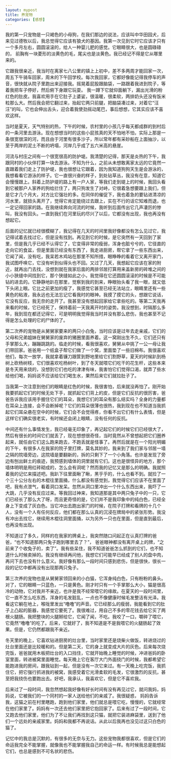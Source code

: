 ```yaml
---
layout: mypost
title: 养宠物
categories: [感想]
---
```


我的第一只宠物是一只褐色的小母狗，在我们那边的说法，应该叫中华田园犬，后来见过德牧以后，我总觉得它应该有狼犬的基因。我第一次见到它时它应该才只有一个多月左右，圆圆滚滚的，给人一种婴儿肥的感觉。它眼睛很大，也是圆碌碌的， 前胸有一块菱形的淡黄色的毛，尾尖也是淡黄色。我已经记不得是它从哪里来的。

它跟我很亲近，我当时在离家七八公里的镇上上初中，差不多两周才能回家一次，周五下午骑车回家，周末的下午回学校。每次我回家，它都好像能记得我停车的声音，很快就从院子里跑出来迎接我。摇晃着屁股跟脑袋，一路跟着我进到院子，等着我把车子停好，然后俯下身跟它玩耍。 我一蹲下它就仰面躺下，漏出光滑的粉红色的肚皮。我喜欢用手在它肚子上婆娑，很温暖，很柔软，两排奶头还没有饭米粒那么大。然后我会把它翻过来，抬起它两只前腿，把脑袋凑过来，对着它“汪汪”的叫，它也会伸出舌头，迎合着我使劲摇动尾巴，事后想想，它其实应该不喜欢这样。

当时是夏天，天气特别的热，下午的时候，农村里的小孩几乎每天都成群的到村后的一条河里去游泳。现在想想当时的这些小屁孩真的天不怕地不怕，实际上那是一条很宽很深的河，而且由于河里有很多沙子，所以常年都有采砂船在上面抽沙，以至于两岸的泥土不断的坍塌，河岸几乎成了五六米高的悬崖。

河流与村庄之间有一个很宽很高的防护堤。我清楚的记得，那天是炎热的下午，我跟同村的小伙伴打算一块去游泳。不知为什么，之前从未想敢离家太远的它竟然一直跟着我们走上了防护堤，我也很想让它跟着，因为我知道狗狗天生是会游泳的，我想看看它游泳的样子。它一直很兴奋的样子，到处钻草丛，我没有在意，知道它会慢慢跟上。斜着上防护堤的路上有一户人家，等我们走到堤上的时候，我回头看到它被那户人家养的狗给拦住了，两只狗发生了对峙，它很着急想要跟上我们，但是它才几个月大，对方比它强壮的多。在同伴的催促下，我也着急的要钻进清凉的河水里，就扭头离开了，觉得它肯定能绕过去跟上，实在不行的话它知难而退，也一定记得回家的路。在我继续奔向河流的时候，我听到后面传出它几声凄厉的惨叫，我没有回头。一直到我们在河里玩的尽兴了以后，它都没有出现，我也再没有想起它。

后面的记忆就已经很模糊了，我记得在几天的时间里我好像都没有怎么见过它，我记得试着去找过它，但是没有找到。再见到它的时候，是它突然有一天回到了家里，但是我几乎已经不认得它了，它变得非常的瘦弱，浑身也脏兮兮的，它径直的走向它的食盆，但是里面已经没有东西了，我走进厨房，帮它拿了一些东西出来，它闻了闻，没有吃，我呆若木鸡站在那里不知所措，眼睁睁的看着它又离开家门，我试图呼唤它，它没有听到似得头也不回。又过了几天，我想起它应该在家的附近，就再出门去找，没想到就在我家后面的两排邻居打算用来盖新房的砖堆之间的小小狭缝中间找到它，那个狭缝如此之小，我觉得在它还圆圆滚滚的时候是不可能钻的进去的。它静静地趴在那里，觉察到我的到来，睁眼抬头看了我一眼，就又低下头闭上眼。它比之前更加的瘦了，我感觉它甚至已经无法站立，眼睛里还有一些黄色的粘液，我永远也无法忘记它看我时的眼神。我摸了摸它的头，想跟它说话，它没有反应，我无奈的走开了。我甚至没有想起回家给它拿些吃的。等第二天我再来看的时候，它已经死了，保持着前一天我离开时的姿势。我没想到，时隔那么多年，我到现在都还记得它，可是明明我觉得我当时并没有那么悲伤，我也甚至不记得是怎么处理的它的尸体的了。

第二次养的宠物是从舅舅家要来的两只小白兔，当时应该是过年去走亲戚，它们的父母和兄弟姐妹在舅舅家的废弃的猪圈里面养着。这一窝刚出生不久，它们还只有手掌那么大，蹦蹦跳跳的。临走的时候，看我很喜欢，舅舅从中挑了一公一母让我们带回家。爸爸用一个纸盒子帮它们做了一个窝，里面垫了一些旧棉布。我很喜欢他们，每次一放学，我就拿着镰刀跟筐到野地里给它们割野草，夏天的时候趴到杨树上砍杨树枝，它们很喜欢吃杨树叶，到了冬天就喂它们吃干的花生杆，这些本来是冬天用来烧的，没想到它们也吃的津津有味，我害怕它们觉得口渴，就弄了些水给他们喝，妈妈说不应该给它们喝生水，果然后来它们就拉肚子了。

当我第一次注意到他们的眼睛是红色的时候，我很害怕，后来就没再怕了。刚开始我要抓起它们的时候无处下手，就抓起它们背上的皮，但是它们反抗的很厉害，爸爸告诉我应该用手握住它们的耳朵，我想它们的耳朵有那么结实吗？全身的力量都在耳朵上连接，会不会断掉呢？它们的耳朵很薄也很热，我到现在也不知道当我抓起它们耳朵悬在空中的时候，它们会不会觉得疼，你看不出它们有什么表情，但是这样它们确实很老实，有时候还会闭上眼睛，没有任何的反抗。

中间还有什么事情发生，我已经毫无印象了，再记起它们的时候它们已经很大了，然后有很长的时间它们就丢了，现在想想很奇怪，当时竟然从不曾想起把它们圈养起来，就任由它们这么跑来跑去，不跑丢就是怪事了。再然后就是在一个阳光明媚的下午，有很多人在我家的院子里打牌，莫名其妙的，我来到了我们家与邻居一墙之隔的院墙旁边，这院墙是要翻新的，拆的只剩下了一个小角落。也许是发现了旁边有刨出鲜土的痕迹，我预感到墙体的洞里就有它们。这也是很怪异的地方，那个墙体明明是用红砖砌成的，怎么会有洞呢？然而我的记忆又是那么的明确。我就照着我的记忆来描述吧。我趴下往里面瞅了瞅，黑乎乎的，什么也看不到。就捡了一个三十公分左右的木棍往里面捅，什么都没有感觉到，我觉得它们应该不在里面了吧，我有点泄气，看着洞口发呆。忽然从洞口里冲出一个什么东西出来，我吓了一大跳，几乎没有反应过来。等我回过神来，我知道那是其中两只兔子中的一只，它们已经长了那么大了呀，而且更奇怪的是，它们并不是我印象中的纯白色，已经全身上下变成了灰白色。当它冲出去跑出家门的时候，在院子打牌和看牌的十几个人，没有一个人有任何反应，他们都在那么认真的沉浸在牌局中的紧张形势。我没有冲出去找它，继续用木棍往洞里面捅，以为另外一只也在里面，但是直到最后，也再没有出现。

不知道过了多久，同样的在我家的牌桌上，我突然随口问起正在认真打牌的爸爸，“也不知道那两只兔子跑到哪里去了？”， 爸爸眼神都没有离开桌上的牌，“之前来了个收兔子的，卖了”。我有些呆住，我不知道爸爸怎么抓到的它们，也不知道什么时候卖掉的。我没有继续再问他，我想它们可能早已经成了别人的盘中肉，再问下去也没有什么意义。我好像有那么一段时间只感到悲伤，但是很快，很长一段的记忆中都再没有出现那两只兔子。

第三次养的宠物也是从舅舅家领回来的小白猫，它浑身纯白色，只有粉粉的鼻头。对了，它的眼睛一只蓝色，一只是黄色。刚才时只有一个手掌那么大小，猫是很高冷的动物，它对我并不亲近，也许是我不经常喂它的缘故。在夏天的一段时间里，它一直不怎么吃东西，浑身的毛发脏乱，一点也不像健康时候毛发整洁有光泽。我看这它躺在地上，喉咙里发出“噜噜”的声音。它已经那么的瘦弱，我能看到它的肚子上凸起的脏器，我感觉它要死了。我很难过，用自己不多的零花钱去给它买了两根火腿肠。我把整块的火腿掰给它，它闻了闻，不吃。我咬了一口，嚼碎了喂它，它竟然“噜噜”的吃了。后来，它就好了，我不知道是不是我喂它的火腿肠起了效果。但是，它仍然都跟我不亲近。

冬天里的晚上，它喜欢钻进厨房的灶台里，当时家里还是烧柴火做饭，转进烧过的灶台里面还是比较暖和的。但是第二天，它的身上就变成大片的灰色。后来每次烧完饭，爸爸就用木板把灶台的入口挡住，它就开始晚上睡觉的时候，冲进爸妈的卧室里面，转进被窝里面睡觉。每天晚上它在客厅大门外面挠门的时候，我都希望它能跑进我的房间，跟我钻到一起，但是没有一次它来过。有一天晚上吃完饭，我抓住它，把它强行抓进我的被窝，我感受着它光滑柔软的毛发，它很激烈的反抗，甚至把我挠伤也要跑出去。好吧，我承认，我喜欢它，但是它不喜欢我。

后来过了一段时间，我忽然想起我好像有好长时间有没有再见过它，就问我妈，妈妈说，它被我们的一个同村的一家人送给他们的亲戚了。我很疑惑， 妈妈告诉我，这猫之前在村里瞎跑，跑到他们家里，他们就总是喂它吃，慢慢的，它就经常在他们家里了。妈妈有一次还去他们家里把它抱回家了。后来有过了一段时间，它又跑去他们家里，他们为了不让我们再找到这只猫，就把它装进麻袋里，送到了他们一个远处的亲戚家里。妈妈和我都不再说话。从此以后我再也没见过这只白色的猫了。

记忆中的我总是沉默的，有很多的无奈与无力。这些宠物我都很喜欢，但是它们的命运我完全不能掌握，就像我也不能掌握我自己的命运一样。有时候我总是能想起它们，也总是感到不可名状的悲伤。


